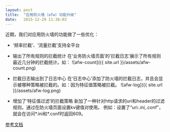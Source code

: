 ```yaml
---
layout: post
title:  "应用防火墙（afw）功能升级"
date:   2015-12-29 11:36:03
---
```


近期，我们对应用防火墙的功能做了一些优化：

- ‘频率拦截’、‘流量拦截’支持全平台

- 输出了所有规则的拦截统计
    在‘业务防火墙页面’的‘拦截日志’展示了所有规则最近几分钟的拦截统计。如：
    ![afw-count]({{ site.url }}/assets/afw-count.png)

- 拦截日志输出到了日志中心
    在‘日志中心’添加了防火墙的拦截日志，并且会显示被哪种策略被拦截的。如：因为特征值策略被拦截。
    ![afw-log]({{ site.url }}/assets/afw-log.png)

- 增加了‘特征值过滤’的拦截策略
    新加了一种针对http请求的uri和header的过滤规则。通过在防火墙页面设置kv键值对使用。
    例如：设置了“uri:*.ini,*.conf”，就会在访问*.ini和*.conf时返回609。

[参考文档](http://www.sinacloud.com/doc/sae/php/afw.html)
